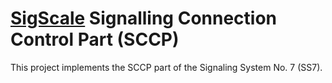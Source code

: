 # [SigScale](http://www.sigscale.org) Signalling Connection Control Part (SCCP)

This project implements the SCCP part of the Signaling System No. 7 (SS7).

